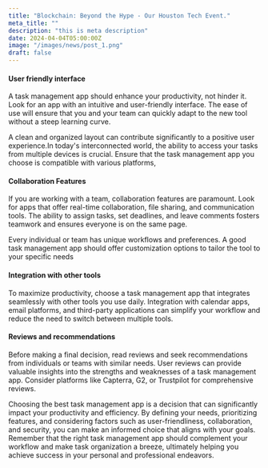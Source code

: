 ```yaml
---
title: "Blockchain: Beyond the Hype - Our Houston Tech Event."
meta_title: ""
description: "this is meta description"
date: 2024-04-04T05:00:00Z
image: "/images/news/post_1.png"
draft: false
---
```



#### User friendly interface

A task management app should enhance your productivity, not hinder it. Look for an app with an intuitive and user-friendly interface. The ease of use will ensure that you and your team can quickly adapt to the new tool without a steep learning curve.

A clean and organized layout can contribute significantly to a positive user experience.In today's interconnected world, the ability to access your tasks from multiple devices is crucial. Ensure that the task management app you choose is compatible with various platforms,

#### Collaboration Features

If you are working with a team, collaboration features are paramount. Look for apps that offer real-time collaboration, file sharing, and communication tools. The ability to assign tasks, set deadlines, and leave comments fosters teamwork and ensures everyone is on the same page.

Every individual or team has unique workflows and preferences. A good task management app should offer customization options to tailor the tool to your specific needs

#### Integration with other tools

To maximize productivity, choose a task management app that integrates seamlessly with other tools you use daily. Integration with calendar apps, email platforms, and third-party applications can simplify your workflow and reduce the need to switch between multiple tools.

#### Reviews and recommendations

Before making a final decision, read reviews and seek recommendations from individuals or teams with similar needs. User reviews can provide valuable insights into the strengths and weaknesses of a task management app. Consider platforms like Capterra, G2, or Trustpilot for comprehensive reviews.

Choosing the best task management app is a decision that can significantly impact your productivity and efficiency. By defining your needs, prioritizing features, and considering factors such as user-friendliness, collaboration, and security, you can make an informed choice that aligns with your goals. Remember that the right task management app should complement your workflow and make task organization a breeze, ultimately helping you achieve success in your personal and professional endeavors.
